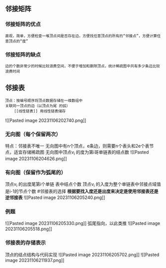 ## 邻接矩阵
### 邻接矩阵的优点
	直观，简单，方便检查一堆顶点间是否存在边，方便找任意顶点的所有的“邻接点”，方便计算任意顶点的“度”
### 邻接矩阵的缺点
	边的个数非常少的时候比较浪费空间，不便于增加和删除顶点，统计稀疏图中共有多少条边比较浪费时间
## 邻接表
	顶点：按编号顺序将顶点数据存储在一维数组中
	关联同一顶点的边（以顶点为尾 的弧）
		[[线性链表]] 用线性链表储存
![[Pasted image 20231106202740.png]]
### 无向图（每个保留两次）
特点：邻接表不唯一
无向图中有n个顶点，e条边，则需要n个表头和2e个表节点，适宜存储稀疏图
无向图中顶点v<sub>i</sub> 的度为第i哥单链表的结点数
![[Pasted image 20231106204626.png]]
### 有向图（保留作为弧尾的）
顶点v<sub>i</sub> 的出度尾第i个单链 表中结点个数
顶点v<sub>i</sub> 的入度为整个单链表中邻接点域值是i-1的节点个数
#邻接表的选择
**根据要找入度还是出度来决定是使用邻接表还是逆邻接表**
![[Pasted image 20231106205240.png]]
### 例题
![[Pasted image 20231106205330.png]]
弧尾指向，以此类推
![[Pasted image 20231106205518.png]]
### 邻接表的存储表示
顶点的结点结构与代码实现
![[Pasted image 20231106205702.png]]
![[Pasted image 20231106211937.png]]

